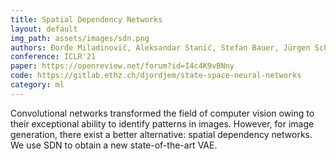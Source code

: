 ```yaml
---
title: Spatial Dependency Networks
layout: default
img_path: assets/images/sdn.png
authors: Đorđe Miladinović, Aleksandar Stanić, Stefan Bauer, Jürgen Schmidhuber & Joachim M. Buhmann
conference: ICLR'21
paper: https://openreview.net/forum?id=I4c4K9vBNny
code: https://gitlab.ethz.ch/djordjem/state-space-neural-networks
category: ml
---
```


Convolutional networks transformed the field of computer vision owing to their exceptional ability to identify patterns in images.
However, for image generation, there exist a better alternative: spatial dependency networks.
We use SDN to obtain a new state-of-the-art VAE.